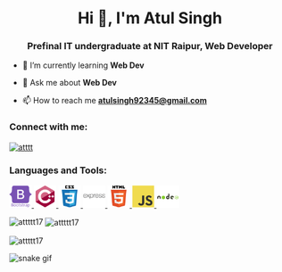 

<!--
**attttt17/attttt17** is a ✨ _special_ ✨ repository because its `README.md` (this file) appears on your GitHub profile.

Here are some ideas to get you started:

- 🔭 I’m currently working on ...
- 🌱 I’m currently learning ...
- 👯 I’m looking to collaborate on ...
- 🤔 I’m looking for help with ...
- 💬 Ask me about ...
- 📫 How to reach me: ...
- 😄 Pronouns: ...
- ⚡ Fun fact: ...
-->
<h1 align="center">Hi 👋, I'm Atul Singh</h1>
<h3 align="center">Prefinal IT undergraduate at NIT Raipur, Web Developer</h3>

- 🌱 I’m currently learning **Web Dev**

- 💬 Ask me about **Web Dev**

- 📫 How to reach me **atulsingh92345@gmail.com**

<h3 align="left">Connect with me:</h3>
<p align="left">
<a href="https://www.codechef.com/users/atttt" target="blank"><img align="center" src="https://cdn.jsdelivr.net/npm/simple-icons@3.1.0/icons/codechef.svg" alt="atttt" height="30" width="40" /></a>
</p>

<h3 align="left">Languages and Tools:</h3>
<p align="left"> <a href="https://getbootstrap.com" target="_blank" rel="noreferrer"> <img src="https://raw.githubusercontent.com/devicons/devicon/master/icons/bootstrap/bootstrap-plain-wordmark.svg" alt="bootstrap" width="40" height="40"/> </a> <a href="https://www.w3schools.com/cpp/" target="_blank" rel="noreferrer"> <img src="https://raw.githubusercontent.com/devicons/devicon/master/icons/cplusplus/cplusplus-original.svg" alt="cplusplus" width="40" height="40"/> </a> <a href="https://www.w3schools.com/css/" target="_blank" rel="noreferrer"> <img src="https://raw.githubusercontent.com/devicons/devicon/master/icons/css3/css3-original-wordmark.svg" alt="css3" width="40" height="40"/> </a> <a href="https://expressjs.com" target="_blank" rel="noreferrer"> <img src="https://raw.githubusercontent.com/devicons/devicon/master/icons/express/express-original-wordmark.svg" alt="express" width="40" height="40"/> </a> <a href="https://www.w3.org/html/" target="_blank" rel="noreferrer"> <img src="https://raw.githubusercontent.com/devicons/devicon/master/icons/html5/html5-original-wordmark.svg" alt="html5" width="40" height="40"/> </a> <a href="https://developer.mozilla.org/en-US/docs/Web/JavaScript" target="_blank" rel="noreferrer"> <img src="https://raw.githubusercontent.com/devicons/devicon/master/icons/javascript/javascript-original.svg" alt="javascript" width="40" height="40"/> </a> <a href="https://nodejs.org" target="_blank" rel="noreferrer"> <img src="https://raw.githubusercontent.com/devicons/devicon/master/icons/nodejs/nodejs-original-wordmark.svg" alt="nodejs" width="40" height="40"/> </a> </p>

<p><img align="left" src="https://github-readme-stats.vercel.app/api/top-langs?username=attttt17&show_icons=true&locale=en&layout=compact" alt="attttt17" /></p>

<p>&nbsp;<img align="center" src="https://github-readme-stats.vercel.app/api?username=attttt17&show_icons=true&locale=en" alt="attttt17" /></p>

<p><img align="center" src="https://github-readme-streak-stats.herokuapp.com/?user=attttt17&" alt="attttt17" /></p>

![snake gif](https://github.com/attttt17/attttt17/blob/output/github-contribution-grid-snake.gif)

